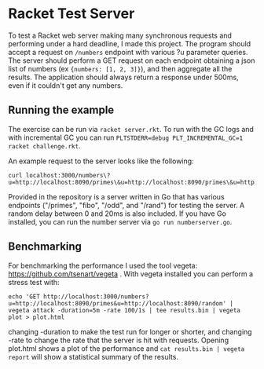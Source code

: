 # Racket Test Server

To test a Racket web server making many synchronous requests and performing under a hard deadline, I made this project. The program should accept a request on `/numbers` endpoint with various ?u parameter queries. The server should perform a GET request on each endpoint obtaining a json list of numbers (ex `{numbers: [1, 2, 3]}`), and then aggregate all the results. The application should always return a response under 500ms, even if it couldn't get any numbers.

## Running the example

The exercise can be run via `racket server.rkt`. To run with the GC logs and with incremental GC you can run `PLTSTDERR=debug PLT_INCREMENTAL_GC=1 racket challenge.rkt`.

An example request to the server looks like the following:

```
curl localhost:3000/numbers\?u=http://localhost:8090/primes\&u=http://localhost:8090/primes\&u=http://localhost:8090/primes\&u=http://localhost:8090/primes\&u=http://localhost:8090/primes\&u=http://localhost:8090/primes
```

Provided in the repository is a server written in Go that has various endpoints ("/primes", "fibo", "/odd", and "/rand") for testing the server. A random delay between 0 and 20ms is also included. If you have Go installed, you can run the number server via `go run numberserver.go`. 


## Benchmarking

For benchmarking the performance I used the tool vegeta: https://github.com/tsenart/vegeta . With vegeta installed you can perform a stress test with:

```
echo 'GET http://localhost:3000/numbers?u=http://localhost:8090/primes&u=http://localhost:8090/random' | vegeta attack -duration=5m -rate 100/1s | tee results.bin | vegeta plot > plot.html
```

changing -duration to make the test run for longer or shorter, and changing -rate to change the rate that the server is hit with requests. Opening plot.html shows a plot of the performance and `cat results.bin | vegeta report` will show a statistical summary of the results.
